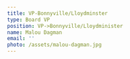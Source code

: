 ```yaml
---
title: VP-Bonnyville/Lloydminster
type: Board VP
position: VP->Bonnyville/Lloydminister
name: Malou Dagman
email: ''
photo: /assets/malou-dagman.jpg
---
```



